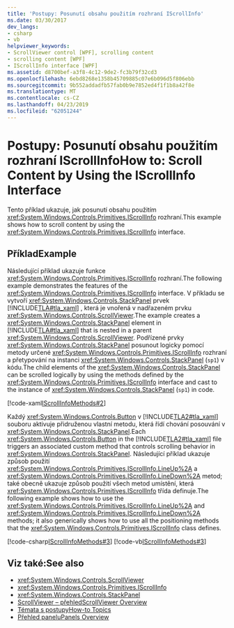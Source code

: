 ```yaml
---
title: 'Postupy: Posunutí obsahu použitím rozhraní IScrollInfo'
ms.date: 03/30/2017
dev_langs:
- csharp
- vb
helpviewer_keywords:
- ScrollViewer control [WPF], scrolling content
- scrolling content [WPF]
- IScrollInfo interface [WPF]
ms.assetid: d8700bef-a3f8-4c12-9de2-fc3b79f32cd3
ms.openlocfilehash: 6ebd8268e1358b45709885c07e6b096d5f806ebb
ms.sourcegitcommit: 9b552addadfb57fab0b9e7852ed4f1f1b8a42f8e
ms.translationtype: MT
ms.contentlocale: cs-CZ
ms.lasthandoff: 04/23/2019
ms.locfileid: "62051244"
---
```

# <a name="how-to-scroll-content-by-using-the-iscrollinfo-interface"></a><span data-ttu-id="96b20-102">Postupy: Posunutí obsahu použitím rozhraní IScrollInfo</span><span class="sxs-lookup"><span data-stu-id="96b20-102">How to: Scroll Content by Using the IScrollInfo Interface</span></span>
<span data-ttu-id="96b20-103">Tento příklad ukazuje, jak posunutí obsahu použitím <xref:System.Windows.Controls.Primitives.IScrollInfo> rozhraní.</span><span class="sxs-lookup"><span data-stu-id="96b20-103">This example shows how to scroll content by using the <xref:System.Windows.Controls.Primitives.IScrollInfo> interface.</span></span>  
  
## <a name="example"></a><span data-ttu-id="96b20-104">Příklad</span><span class="sxs-lookup"><span data-stu-id="96b20-104">Example</span></span>  
 <span data-ttu-id="96b20-105">Následující příklad ukazuje funkce <xref:System.Windows.Controls.Primitives.IScrollInfo> rozhraní.</span><span class="sxs-lookup"><span data-stu-id="96b20-105">The following example demonstrates the features of the <xref:System.Windows.Controls.Primitives.IScrollInfo> interface.</span></span> <span data-ttu-id="96b20-106">V příkladu se vytvoří <xref:System.Windows.Controls.StackPanel> prvek [!INCLUDE[TLA#tla_xaml](../../../../includes/tlasharptla-xaml-md.md)] , která je vnořená v nadřazeném prvku <xref:System.Windows.Controls.ScrollViewer>.</span><span class="sxs-lookup"><span data-stu-id="96b20-106">The example creates a <xref:System.Windows.Controls.StackPanel> element in [!INCLUDE[TLA#tla_xaml](../../../../includes/tlasharptla-xaml-md.md)] that is nested in a parent <xref:System.Windows.Controls.ScrollViewer>.</span></span> <span data-ttu-id="96b20-107">Podřízené prvky <xref:System.Windows.Controls.StackPanel> posunout logicky pomocí metody určené <xref:System.Windows.Controls.Primitives.IScrollInfo> rozhraní a přetypování na instanci <xref:System.Windows.Controls.StackPanel> (`sp1`) v kódu.</span><span class="sxs-lookup"><span data-stu-id="96b20-107">The child elements of the <xref:System.Windows.Controls.StackPanel> can be scrolled logically by using the methods defined by the <xref:System.Windows.Controls.Primitives.IScrollInfo> interface and cast to the instance of <xref:System.Windows.Controls.StackPanel> (`sp1`) in code.</span></span>  
  
 [!code-xaml[IScrollInfoMethods#2](~/samples/snippets/csharp/VS_Snippets_Wpf/IScrollInfoMethods/CSharp/Window1.xaml#2)]  
  
 <span data-ttu-id="96b20-108">Každý <xref:System.Windows.Controls.Button> v [!INCLUDE[TLA2#tla_xaml](../../../../includes/tla2sharptla-xaml-md.md)] souboru aktivuje přidruženou vlastní metodu, která řídí chování posouvání v <xref:System.Windows.Controls.StackPanel>.</span><span class="sxs-lookup"><span data-stu-id="96b20-108">Each <xref:System.Windows.Controls.Button> in the [!INCLUDE[TLA2#tla_xaml](../../../../includes/tla2sharptla-xaml-md.md)] file triggers an associated custom method that controls scrolling behavior in <xref:System.Windows.Controls.StackPanel>.</span></span> <span data-ttu-id="96b20-109">Následující příklad ukazuje způsob použití <xref:System.Windows.Controls.Primitives.IScrollInfo.LineUp%2A> a <xref:System.Windows.Controls.Primitives.IScrollInfo.LineDown%2A> metod; také obecně ukazuje způsob použití všech metod umístění, která <xref:System.Windows.Controls.Primitives.IScrollInfo> třída definuje.</span><span class="sxs-lookup"><span data-stu-id="96b20-109">The following example shows how to use the <xref:System.Windows.Controls.Primitives.IScrollInfo.LineUp%2A> and <xref:System.Windows.Controls.Primitives.IScrollInfo.LineDown%2A> methods; it also generically shows how to use all the positioning methods that the <xref:System.Windows.Controls.Primitives.IScrollInfo> class defines.</span></span>  
  
 [!code-csharp[IScrollInfoMethods#3](~/samples/snippets/csharp/VS_Snippets_Wpf/IScrollInfoMethods/CSharp/Window1.xaml.cs#3)]
 [!code-vb[IScrollInfoMethods#3](~/samples/snippets/visualbasic/VS_Snippets_Wpf/IScrollInfoMethods/VisualBasic/Window1.xaml.vb#3)]  
  
## <a name="see-also"></a><span data-ttu-id="96b20-110">Viz také:</span><span class="sxs-lookup"><span data-stu-id="96b20-110">See also</span></span>

- <xref:System.Windows.Controls.ScrollViewer>
- <xref:System.Windows.Controls.Primitives.IScrollInfo>
- <xref:System.Windows.Controls.StackPanel>
- [<span data-ttu-id="96b20-111">ScrollViewer – přehled</span><span class="sxs-lookup"><span data-stu-id="96b20-111">ScrollViewer Overview</span></span>](scrollviewer-overview.md)
- [<span data-ttu-id="96b20-112">Témata s postupy</span><span class="sxs-lookup"><span data-stu-id="96b20-112">How-to Topics</span></span>](scrollviewer-how-to-topics.md)
- [<span data-ttu-id="96b20-113">Přehled panelu</span><span class="sxs-lookup"><span data-stu-id="96b20-113">Panels Overview</span></span>](panels-overview.md)
